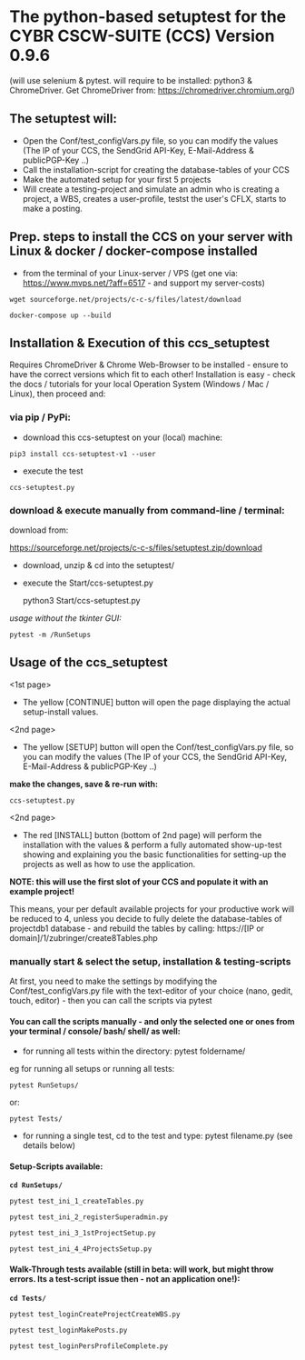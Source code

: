 #  The python-based setuptest for the CYBR CSCW-SUITE (CCS) Version 0.9.6
 (will use selenium & pytest. will require to be installed: python3 & ChromeDriver. Get ChromeDriver from: https://chromedriver.chromium.org/)

## The setuptest will:
  * Open the Conf/test_configVars.py file, so you can modify the values (The IP of your CCS, the SendGrid API-Key, E-Mail-Address & publicPGP-Key ..)
  * Call the installation-script for creating the database-tables of your CCS
  * Make the automated setup for your first 5 projects
  * Will create a testing-project and simulate an admin who is creating a project, a WBS, creates a user-profile, testst the user's CFLX, starts to make a posting.

## Prep. steps to install the CCS on your server with Linux & docker / docker-compose installed

* from the terminal of your Linux-server / VPS (get one via: https://www.mvps.net/?aff=6517 - and support my server-costs)

`wget sourceforge.net/projects/c-c-s/files/latest/download`

`docker-compose up --build`

## Installation & Execution of this ccs_setuptest
Requires ChromeDriver & Chrome Web-Browser to be installed - ensure to have the correct versions which fit to each other!
Installation is easy - check the docs / tutorials for your local Operation System (Windows / Mac / Linux), then proceed and:

### via pip / PyPi:
* download this ccs-setuptest on your (local) machine:

`pip3 install ccs-setuptest-v1 --user`

* execute the test

`ccs-setuptest.py`

### download & execute manually from command-line / terminal:

download from:

https://sourceforge.net/projects/c-c-s/files/setuptest.zip/download

* download, unzip & cd into the setuptest/

* execute the Start/ccs-setuptest.py

	python3 Start/ccs-setuptest.py

*usage without the tkinter GUI:*

	pytest -m /RunSetups

## Usage of the ccs_setuptest

<1st page>
* The yellow [CONTINUE] button
will open the page displaying the actual setup-install values.

<2nd page>
* The yellow [SETUP] button will open the Conf/test_configVars.py file, so you can modify the values (The IP of your CCS, the SendGrid API-Key, E-Mail-Address & publicPGP-Key ..)

**make the changes, save & re-run with:**

`ccs-setuptest.py`

<2nd page>
* The red [INSTALL] button (bottom of 2nd page) will perform the installation with the values
 & perform a fully automated show-up-test showing and explaining you the basic functionalities
 for setting-up the projects as well as how to use the application.

**NOTE: this will use the first slot of your CCS and populate it with an example project!**

This means, your per default available projects for your productive work will be reduced to 4,
unless you decide to fully delete the database-tables of projectdb1 database - and rebuild the tables by calling:
https://[IP or domain]/1/zubringer/create8Tables.php

### manually start & select the setup, installation & testing-scripts
At first, you need to make the settings by modifying the Conf/test_configVars.py file with the text-editor of your choice (nano, gedit, touch, editor) - then you can call the scripts via pytest


#### You can call the scripts manually - and only the selected one or ones from your terminal / console/ bash/ shell/ as well:

  *  for running all tests within the directory: pytest foldername/

eg for running all setups or running all tests:


    pytest RunSetups/
or:

    pytest Tests/


  *  for running a single test, cd to the test and type: pytest filename.py (see details below)

#### Setup-Scripts available:
**`cd RunSetups/`**

	pytest test_ini_1_createTables.py

	pytest test_ini_2_registerSuperadmin.py

	pytest test_ini_3_1stProjectSetup.py

	pytest test_ini_4_4ProjectsSetup.py

#### Walk-Through tests available (still in beta: will work, but might throw errors. Its a test-script issue then - not an application one!):
**`cd Tests/`**

	pytest test_loginCreateProjectCreateWBS.py

	pytest test_loginMakePosts.py 

	pytest test_loginPersProfileComplete.py
 

